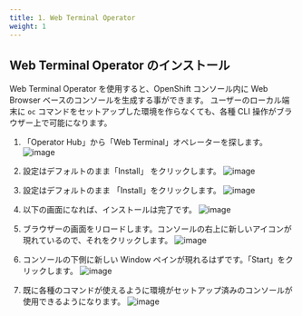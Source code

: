 ```yaml
---
title: 1. Web Terminal Operator
weight: 1
---
```


## Web Terminal Operator のインストール

Web Terminal Operator を使用すると、OpenShift コンソール内に Web Browser ベースのコンソールを生成する事ができます。
ユーザーのローカル端末に `oc` コマンドをセットアップした環境を作らなくても、各種 CLI 操作がブラウザー上で可能になります。

1. 「Operator Hub」から「Web Terminal」オペレーターを探します。
![image](https://github.com/yuhkih/rosa-hcp-workshop/assets/8530492/76568a96-f00d-401e-87df-553984031485)

2. 設定はデフォルトのまま「Install」 をクリックします。
![image](https://github.com/yuhkih/rosa-hcp-workshop/assets/8530492/10328137-df2f-40d6-b919-f84989948a00)

3. 設定はデフォルトのまま 「Install」をクリックします。
![image](https://github.com/yuhkih/rosa-hcp-workshop/assets/8530492/8f5908e6-f9db-4e6d-861d-851245e5ba94)

4. 以下の画面になれば、インストールは完了です。
![image](https://github.com/yuhkih/rosa-hcp-workshop/assets/8530492/bb05659e-4498-48fe-a1d1-561e056e0e79)

5. ブラウザーの画面をリロードします。コンソールの右上に新しいアイコンが現れているので、それをクリックします。
![image](https://github.com/yuhkih/rosa-hcp-workshop/assets/8530492/c4317b82-1e42-4b28-a876-d24da3ee3ece)

6. コンソールの下側に新しい Window ペインが現れるはずです。「Start」をクリックします。
![image](https://github.com/yuhkih/rosa-hcp-workshop/assets/8530492/5874849e-00a7-4883-b5e8-d53165fdcd7b)

7. 既に各種のコマンドが使えるように環境がセットアップ済みのコンソールが使用できるようになります。
![image](https://github.com/yuhkih/rosa-hcp-workshop/assets/8530492/23350c1f-04a5-49da-afca-f047150d2ec1)
